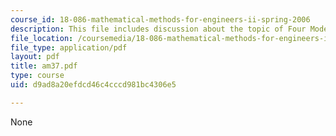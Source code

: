 ```yaml
---
course_id: 18-086-mathematical-methods-for-engineers-ii-spring-2006
description: This file includes discussion about the topic of Four Model examples.
file_location: /coursemedia/18-086-mathematical-methods-for-engineers-ii-spring-2006/d9ad8a20efdcd46c4cccd981bc4306e5_am37.pdf
file_type: application/pdf
layout: pdf
title: am37.pdf
type: course
uid: d9ad8a20efdcd46c4cccd981bc4306e5

---
```

None